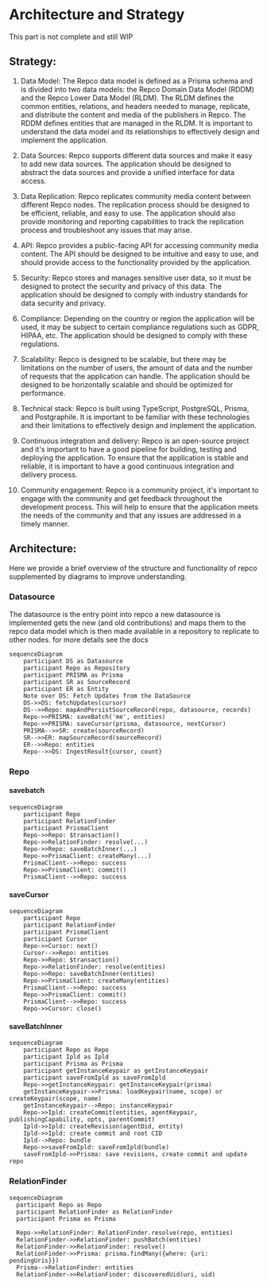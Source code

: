 # Architecture and Strategy

This part is not complete and still WIP

## Strategy:

1. Data Model: The Repco data model is defined as a Prisma schema and is divided into two data models: the Repco Domain Data Model (RDDM) and the Repco Lower Data Model (RLDM). The RLDM defines the common entities, relations, and headers needed to manage, replicate, and distribute the content and media of the publishers in Repco. The RDDM defines entities that are managed in the RLDM. It is important to understand the data model and its relationships to effectively design and implement the application.

2. Data Sources: Repco supports different data sources and make it easy to add new data sources. The application should be designed to abstract the data sources and provide a unified interface for data access.

3. Data Replication: Repco replicates community media content between different Repco nodes. The replication process should be designed to be efficient, reliable, and easy to use. The application should also provide monitoring and reporting capabilities to track the replication process and troubleshoot any issues that may arise.

4. API: Repco provides a public-facing API for accessing community media content. The API should be designed to be intuitive and easy to use, and should provide access to the functionality provided by the application.

5. Security: Repco stores and manages sensitive user data, so it must be designed to protect the security and privacy of this data. The application should be designed to comply with industry standards for data security and privacy.

6. Compliance: Depending on the country or region the application will be used, it may be subject to certain compliance regulations such as GDPR, HIPAA, etc. The application should be designed to comply with these regulations.

7. Scalability: Repco is designed to be scalable, but there may be limitations on the number of users, the amount of data and the number of requests that the application can handle. The application should be designed to be horizontally scalable and should be optimized for performance.

8. Technical stack: Repco is built using TypeScript, PostgreSQL, Prisma, and Postgraphile. It is important to be familiar with these technologies and their limitations to effectively design and implement the application.

9. Continuous integration and delivery: Repco is an open-source project and it's important to have a good pipeline for building, testing and deploying the application. To ensure that the application is stable and reliable, it is important to have a good continuous integration and delivery process.

10. Community engagement: Repco is a community project, it's important to engage with the community and get feedback throughout the development process. This will help to ensure that the application meets the needs of the community and that any issues are addressed in a timely manner.

## Architecture:

Here we provide a brief overview of the structure and functionality of repco supplemented by diagrams to improve understanding. 

### Datasource

The datasource is the entry point into repco a new datasource is implemented gets the new (and old contributions) and maps them to the repco data model which is then made available in a repository to replicate to other nodes. for more details see the docs

```mermaid
sequenceDiagram
    participant DS as Datasource
    participant Repo as Repository
    participant PRISMA as Prisma
    participant SR as SourceRecord
    participant ER as Entity
    Note over DS: Fetch Updates from the DataSource
    DS->>DS: fetchUpdates(cursor)
    DS-->>Repo: mapAndPersistSourceRecord(repo, datasource, records)
    Repo->>PRISMA: saveBatch('me', entities)
    Repo->>PRISMA: saveCursor(prisma, datasource, nextCursor)
    PRISMA-->>SR: create(sourceRecord)
    SR-->>ER: mapSourceRecord(sourceRecord)
    ER-->>Repo: entities
    Repo-->>DS: IngestResult{cursor, count}
```

### Repo

#### savebatch
```mermaid
sequenceDiagram
    participant Repo
    participant RelationFinder
    participant PrismaClient
    Repo->>Repo: $transaction()
    Repo->>RelationFinder: resolve(...)
    Repo->>Repo: saveBatchInner(...)
    Repo->>PrismaClient: createMany(...)
    PrismaClient-->>Repo: success
    Repo->>PrismaClient: commit()
    PrismaClient-->>Repo: success
```
#### saveCursor
```mermaid
sequenceDiagram
    participant Repo
    participant RelationFinder
    participant PrismaClient
    participant Cursor
    Repo->>Cursor: next()
    Cursor-->>Repo: entities
    Repo->>Repo: $transaction()
    Repo->>RelationFinder: resolve(entities)
    Repo->>Repo: saveBatchInner(entities)
    Repo->>PrismaClient: createMany(entities)
    PrismaClient-->>Repo: success
    Repo->>PrismaClient: commit()
    PrismaClient-->>Repo: success
    Repo->>Cursor: close()
```

#### saveBatchInner

```mermaid
sequenceDiagram
    participant Repo as Repo
    participant Ipld as Ipld
    participant Prisma as Prisma
    participant getInstanceKeypair as getInstanceKeypair
    participant saveFromIpld as saveFromIpld
    Repo->>getInstanceKeypair: getInstanceKeypair(prisma)
    getInstanceKeypair->>Prisma: loadKeypair(name, scope) or createKeypair(scope, name)
    getInstanceKeypair-->Repo: instanceKeypair
    Repo->>Ipld: createCommit(entities, agentKeypair, publishingCapability, opts, parentCommit)
    Ipld->>Ipld: createRevision(agentDid, entity)
    Ipld->>Ipld: create commit and root CID
    Ipld-->Repo: bundle
    Repo->>saveFromIpld: saveFromIpld(bundle)
    saveFromIpld->>Prisma: save revisions, create commit and update repo

```

### RelationFinder

```mermaid
sequenceDiagram
  participant Repo as Repo
  participant RelationFinder as RelationFinder
  participant Prisma as Prisma

  Repo->>RelationFinder: RelationFinder.resolve(repo, entities)
  RelationFinder->>RelationFinder: pushBatch(entities)
  RelationFinder->>RelationFinder: resolve()
  RelationFinder->>Prisma: prisma.findMany({where: {uri: pendingUris}})
  Prisma-->RelationFinder: entities
  RelationFinder->>RelationFinder: discoveredUid(uri, uid)
```